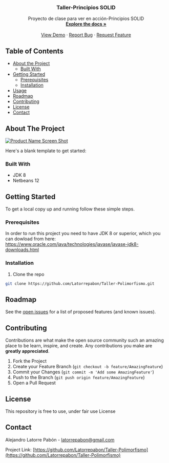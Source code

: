 
<!-- PROJECT LOGO -->
<br />
  <h3 align="center">Taller-Principios SOLID</h3>

  <p align="center">
    Proyecto de clase para ver en acción-Principios SOLID
    <br />
    <a href="https://github.com/Latorrepabon/Taller_Parqueadero"><strong>Explore the docs »</strong></a>
    <br />
    <br />
    <a href="https://github.com/Latorrepabon/Taller_Parqueadero">View Demo</a>
    ·
    <a href="https://github.com/Latorrepabon/Taller_Parqueadero/issues">Report Bug</a>
    ·
    <a href="https://github.com/Latorrepabon/Taller_Parqueadero/issues">Request Feature</a>
  </p>
</p>



<!-- TABLE OF CONTENTS -->
## Table of Contents

* [About the Project](#about-the-project)
  * [Built With](#built-with)
* [Getting Started](#getting-started)
  * [Prerequisites](#prerequisites)
  * [Installation](#installation)
* [Usage](#usage)
* [Roadmap](#roadmap)
* [Contributing](#contributing)
* [License](#license)
* [Contact](#contact)


<!-- ABOUT THE PROJECT -->
## About The Project

[![Product Name Screen Shot][product-screenshot]](https://example.com)

Here's a blank template to get started:
### Built With

* []() JDK 8
* []() Netbeans 12



<!-- GETTING STARTED -->
## Getting Started

To get a local copy up and running follow these simple steps.

### Prerequisites

In order to run this project you need to have JDK 8 or superior, which you can dowload from here:
https://www.oracle.com/java/technologies/javase/javase-jdk8-downloads.html
### Installation

1. Clone the repo
```sh
git clone https://github.com/Latorrepabon/Taller-Polimorfismo.git
```

<!-- ROADMAP -->
## Roadmap

See the [open issues](https://github.com/Latorrepabon/Taller-Polimorfismo/issues) for a list of proposed features (and known issues).



<!-- CONTRIBUTING -->
## Contributing

Contributions are what make the open source community such an amazing place to be learn, inspire, and create. Any contributions you make are **greatly appreciated**.

1. Fork the Project
2. Create your Feature Branch (`git checkout -b feature/AmazingFeature`)
3. Commit your Changes (`git commit -m 'Add some AmazingFeature'`)
4. Push to the Branch (`git push origin feature/AmazingFeature`)
5. Open a Pull Request



<!-- LICENSE -->
## License

This repository is free to use, under fair use License



<!-- CONTACT -->
## Contact

Alejandro Latorre Pabón - latorrepabon@gmail.com

Project Link: [https://github.com/Latorrepabon/Taller-Polimorfismo](https://github.com/Latorrepabon/Taller-Polimorfismo)



<!-- MARKDOWN LINKS & IMAGES -->
<!-- https://www.markdownguide.org/basic-syntax/#reference-style-links -->
[contributors-shield]: https://img.shields.io/github/contributors/Latorrepabon/repo.svg?style=flat-square
[contributors-url]: https://github.com/Latorrepabon/repo/graphs/contributors
[forks-shield]: https://img.shields.io/github/forks/Latorrepabon/repo.svg?style=flat-square
[forks-url]: https://github.com/Latorrepabon/repo/network/members
[stars-shield]: https://img.shields.io/github/stars/Latorrepabon/repo.svg?style=flat-square
[stars-url]: https://github.com/Latorrepabon/repo/stargazers
[issues-shield]: https://img.shields.io/github/issues/Latorrepabon/repo.svg?style=flat-square
[issues-url]: https://github.com/Latorrepabon/repo/issues
[license-shield]: https://img.shields.io/github/license/Latorrepabon/repo.svg?style=flat-square
[license-url]: https://github.com/Latorrepabon/repo/blob/master/LICENSE.txt
[linkedin-shield]: https://img.shields.io/badge/-LinkedIn-black.svg?style=flat-square&logo=linkedin&colorB=555
[linkedin-url]: https://linkedin.com/in/Latorrepabon
[product-screenshot]: images/screenshot.png
